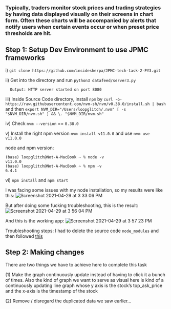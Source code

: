 ### Typically, traders monitor stock prices and trading strategies by having data displayed visually on their screens in chart form. Often these charts will be accompanied by alerts that notify users when certain events occur or when preset price thresholds are hit.

## Step 1: Setup Dev Environment to use JPMC frameworks

  i) `git clone https://github.com/insidesherpa/JPMC-tech-task-2-PY3.git`
  
  ii) Get into the directory and run `python3 datafeed/server3.py`
  
      Output: HTTP server started on port 8080

  iii) Inside Source Code directory, install `npm` by `curl -o- https://raw.githubusercontent.com/nvm-sh/nvm/v0.38.0/install.sh | bash` and then `export NVM_DIR="/Users/loopglitch/.nvm"
[ -s "$NVM_DIR/nvm.sh" ] && \. "$NVM_DIR/nvm.sh"`

  iv) Check `nvm --version` == `0.38.0`
  
  v) Install the right npm version `nvm install v11.0.0` and use `nvm use v11.0.0`
  
  node and npm version:
  
  ```
  (base) loopglitch@Not-A-MacBook ~ % node -v
  v11.0.0
  (base) loopglitch@Not-A-MacBook ~ % npm -v
  6.4.1
  ```
  
  vi) `npm install` and `npm start` 
  
  I was facing some issues with my node installation, so my results were like this:
  ![Screenshot 2021-04-29 at 3 33 06 PM](https://user-images.githubusercontent.com/53336715/116534578-8d5ad380-a897-11eb-83a5-5e62ea9583d1.png)
  
  But after doing some fucking troubleshooting, this is the result:![Screenshot 2021-04-29 at 3 56 04 PM](https://user-images.githubusercontent.com/53336715/116537299-e710cd00-a89a-11eb-9c66-b47f9dcf8426.png)

  And this is the working app: ![Screenshot 2021-04-29 at 3 57 23 PM](https://user-images.githubusercontent.com/53336715/116537348-f6901600-a89a-11eb-85ef-866745fcfa36.png)

  Troubleshooting steps: I had to delete the source code `node_modules` and then followed [this](https://github.com/insidesherpa/JPMC-tech-task-2/issues/24#issuecomment-623924068)
  
## Step 2: Making changes

  There are two things we have to achieve here to complete this task

  (1) Make the graph continuously update instead of having to click it a
bunch of times. Also the kind of graph we want to serve as visual here is
kind of a continuously updating line graph whose y axis is the stock’s
top_ask_price and the x-axis is the timestamp of the stock

  (2) Remove / disregard the duplicated data we saw earlier…

